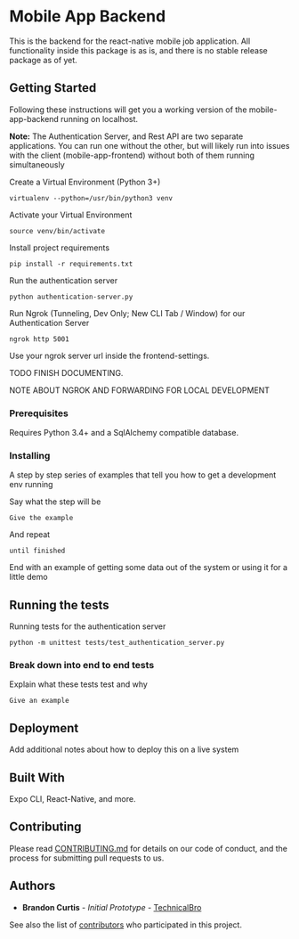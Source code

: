 # Mobile App Backend

This is the backend for the react-native mobile job application.
All functionality inside this package is as is, and there is no stable release package as of yet.

## Getting Started

Following these instructions will get you a working version of the mobile-app-backend running on localhost.

**Note:** The Authentication Server, and Rest API are two separate applications. You can run one without the other,
but will likely run into issues with the client (mobile-app-frontend) without both of them running simultaneously

Create a Virtual Environment (Python 3+)
```commandline
virtualenv --python=/usr/bin/python3 venv
```
Activate your Virtual Environment
```commandline
source venv/bin/activate
```
Install project requirements
```commandline
pip install -r requirements.txt
```

Run the authentication server
```commandline
python authentication-server.py
```

Run Ngrok (Tunneling, Dev Only; New CLI Tab / Window) for our Authentication Server
```commandline
ngrok http 5001
```
Use your ngrok server url inside the frontend-settings.


TODO FINISH DOCUMENTING.

NOTE ABOUT NGROK AND FORWARDING FOR LOCAL DEVELOPMENT

### Prerequisites

Requires Python 3.4+ and a SqlAlchemy compatible database.

### Installing

A step by step series of examples that tell you how to get a development env running

Say what the step will be

```
Give the example
```

And repeat

```
until finished
```

End with an example of getting some data out of the system or using it for a little demo

## Running the tests

Running tests for the authentication server
```commandline
python -m unittest tests/test_authentication_server.py
```

### Break down into end to end tests

Explain what these tests test and why

```
Give an example
```

## Deployment

Add additional notes about how to deploy this on a live system

## Built With
Expo CLI, React-Native, and more.

## Contributing

Please read [CONTRIBUTING.md](https://gist.github.com/PurpleBooth/b24679402957c63ec426) for details on our code of conduct, and the process for submitting pull requests to us.
## Authors

* **Brandon Curtis** - *Initial Prototype* - [TechnicalBro](https://github.com/TechnicalBro)

See also the list of [contributors](https://github.com/your/project/contributors) who participated in this project.